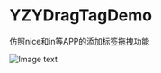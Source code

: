 # YZYDragTagDemo
仿照nice和in等APP的添加标签拖拽功能

![Image text](https://github.com/3KK3/ImageSource/raw/master/dragTag.jpg)
